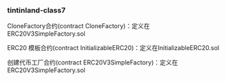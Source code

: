 ### tintinland-class7

CloneFactory合约(contract CloneFactory)：定义在ERC20V3SimpleFactory.sol

ERC20 模板合约(contract InitializableERC20)：定义在InitializableERC20.sol

创建代币工厂合约(contract ERC20V3SimpleFactory)：定义在ERC20V3SimpleFactory.sol